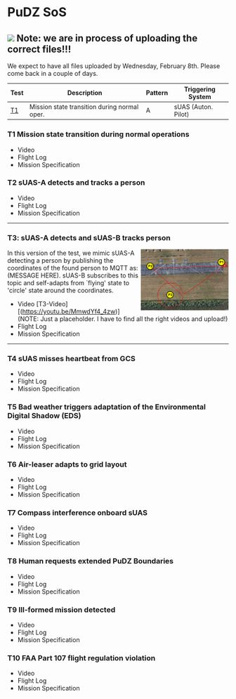 # PuDZ SoS  
## ![](https://placehold.co/15x15/f03c15/f03c15.png) Note: we are in process of uploading the correct files!!! 
We expect to have all files uploaded by Wednesday, February 8th. Please come back in a couple of days. 


| Test         | Description     | Pattern | Triggering System | 
|--------------|-----------|------------|------------|
| [T1](README.md#t1) | Mission state transition during normal oper.   | A       |sUAS (Auton. Pilot) |






### T1 Mission state transition during normal operations
<a name="t1"></a>
- Video
- Flight Log
- Mission Specification

### T2 sUAS-A detects and tracks a person
- Video
- Flight Log
- Mission Specification

---

### T3: sUAS-A detects and sUAS-B tracks person

<img align="right" width="200" src="https://github.com/SAREC-Lab/PuDZ/blob/main/images/test1.PNG">
In this version of the test, we mimic sUAS-A detecting a person by publishing the coordinates of the found person to MQTT as:
(MESSAGE HERE). sUAS-B subscribes to this topic and self-adapts from `flying' state to 'circle' state around the coordinates.

- Video [T3-Video][(https://youtu.be/MmwdYf4_4zw)]  (NOTE: Just a placeholder. I have to find all the right videos and upload!)
- Flight Log
- Mission Specification

---

### T4 sUAS misses heartbeat from GCS
- Video
- Flight Log
- Mission Specification

### T5 Bad weather triggers adaptation of the Environmental Digital Shadow (EDS)
- Video
- Flight Log
- Mission Specification

### T6 Air-leaser adapts to grid layout
- Video
- Flight Log
- Mission Specification

### T7 Compass interference onboard sUAS
- Video
- Flight Log
- Mission Specification

### T8 Human requests extended PuDZ Boundaries
- Video
- Flight Log
- Mission Specification

### T9 Ill-formed mission detected
- Video
- Flight Log
- Mission Specification

### T10 FAA Part 107 flight regulation violation
- Video
- Flight Log
- Mission Specification


